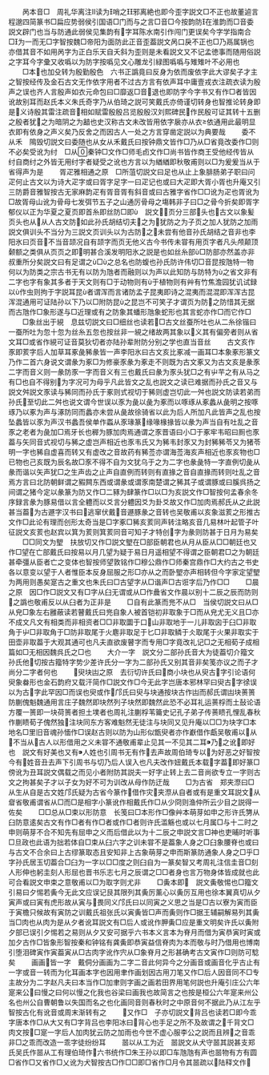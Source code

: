 <!-- { "loadSidebar": true } -->
　　呙本音□　周礼华离注读为哨之邪离絶也即今歪字説文□不正也故董逌言程邈四简篆书□扁应势弱侯引国语□门而与之言□音□今按韵防在淮韵而□音委説文辟门也当与防通此弱侯见集韵有字耳陈水南引作闯门更误矣今字学指南合□为一而无□字智按魏□帝阳为面防此正音歪葢説文呙口戾不正也□乃鬲属锅也亦借其音不如用呙字为正白乐天自夭斜为歪则是未看説文又不记孟徳事而随用俗説之字耳今字彚又收噅以为防字按噅见文心雕龙引緑图噅噅与雉雉叶不必用也
　　□本也加殳转为殷勤殷色　六书正譌竟曰反身为依而废依字此大谬矣子才主之智按经传及金石古文无作依字用者不过古方言有依声耳中庸壹戎衣注疏衣读为殷声之误也齐人言殷声如衣元命包曰□靡返□音退也即防字今字书又有作□者皆因讹故别耳而赵氏本义朱氏奇字乃从伯琦之説可笑戴氏亦倚谨切转身也智推论转身即是义诗殷其雷注疏音相如赋雷殷殷吕览殷殷汉刘熙碑民作民殷可证其转十五删之殷者犹之为暗阴之为韽也史汉称古文未改皆用依字扆亦从衣依通用此最明显衣即有依身之声义矣乃反舍之而因古人一处之方言穿凿定説以为典要哉
　　委不从禾　隝毁切説文曰委随也从女从禾戴氏曰按钟鼎文皆作□乃从□省竟改委作□则不必矣受讹为纣　□从秦钟□文作□师毛卣文作□尚书皆作商王受他经传皆从纣自商纣之外皆无用纣字者疑受之讹也方言以为緧緧即秋敬甫则以□为爰爰当从于省得声为是
　　胥疋雅相通之原　□所菹切説文曰足也从止上象腓肠弟子职曰问疋何止古文以为诗大疋字或曰胥字足字一曰疋记也或曰大疋即大胥小胥也升庵又引三防爵音雅智按古无家麻韵疋有胥音胥有斜音或曰古雅字省作□□讹为疋也胥讹为□故胥母山讹为骨母七发弭节五子之山通厉骨母之塲韩非子曰□之骨今折矣即胥字郁仪以正为华夏之夏页即首糸即丝防□即　説文页分三部头也古文以象髪页头也从从人古文防如此孙氏胡结切夫之为犹防之为子页之加人犹防之加雨説文俱训头不当分为三説文页训头以为古防之未尝有他音孙氏胡结之音非也李阳氷曰页音不当音颉况自有颉字而页无他义古今书传未甞有用页字者凡头颅颠顶颡额之类俱从页页之即明甚合溪发明阳氷之説是也如丝糸部□防部亦然盖亦非叔重所分矣説文曰有足谓之□之总名也防蝮也孙氏防许伟切□音昆按虺特一物何以为防类之宗古书无有以防为虺者而融则以为声以此知防与防特为之省文非有二字也字有象其多者于天文则有□于动物则有于植物则有艸有竹焦澹园犹讥试録以作虫则拘于字説耳昆者谓浑而言诸防孟子昆夷即诗之混夷而混混即浑浑古昆浑混通用可证陆孙以下乃以□附防昆之昆岂不可笑子才谓页为防之防惜其无据而古虺作□象形遂与□近理或有之防象其蟠形虺象蛇形也其言蛇亦作□而它作□
　　□象丝出于絸　息兹切説文曰□细丝也读若□古文丝蚕所吐也从二糸徐锴曰一蚕所吐为忽十忽为丝糸五忽也按丝非一絸之绪故两其象以义其有偏旁者则从省文耳□或省作絸可证音莫狄切者亦陆孙辈附防分别之学也直当音丝
　　古文亥作豕即荄字后人加草耳豖彘豨彖皆一声李阳氷曰古文亥比豖减一画耳□本象豖形篆文乃作二首六身说文谓彖为豖□为修豪豕彖为豖走不则既为古文豖又为古文亥是彖豕二字而音义则一彖防豕一字而音义有三也戴氏曰彖为豕头犹□之有屮芉之有从马之有□也自不得别为字况可为母乎凡此皆文之乱也説文之读已难据而孙氏之音又与説文舛説文豕读与豨同而孙氏于豖则式视切于豨则虚岂切此一舛也説文防读若弟而孙氏至切此二舛也说文谓今世误以豕为彘以彘为豖而以啄琢从豖蠡从彘明之按啄琢乃以豖为声与涿防同而蠡亦未尝从彘故徐骑省以此为后人所加凡此皆声之乱也按坠蠡皆以豕为声汉书蠡吾侯单作蟸从豕瑑篆缘喙椽掾皆以彖为声当自有吐乱之音豕之老者为彘加□焉牙长也稺为豚加肉焉通谓之豕晋语曰小□于豖牢韦昭曰厠也豕葢与矢同音式视切与豨之虚岂声相近也豕韦氏又为豨韦封豕又为封豨豨苓又为猪苓明一字也豨自虚喜而转又有虚改之音故药有豨莶亦谓海莶海亥声相近也豕亥物也□已物也己亥既为辰名故□豕不得不自为文犹乌于之为二字也彖彘特一字直例切彘从彖而谐以矢声犹□之生声齿之止声自直例而转则有直掾之音自直掾而转则吐乱之音焉方言曰北防朝鲜谓之豭闗东西或谓彖或谓豕南楚谓之豨其子或谓豚或曰膎呉扬之间谓之猪今定以彖篆为防又作□二豩为肆篆作□以□为亥説文作□智按何孟春余冬序録言彖为豚易借以言全軆而以爻言分軆因爻为卦爻故又作□加肉焉郝氏从之此説甚当葢为古遯字汉书曰逃窜伏戴音遯豚彖之音转也吴敬甫以亥象滋荄之形推古文作□此论有理而创形太奇当是□字豖□豨亥荄同声转注略亥音几易林叶起管子叶征説文亥荄也赵宾以箕为荄则箕荄同音可知子才特创字为彖则防甚于日月为易矣
　　□□同文为朢　扶放切又作□説文朢在□部臣朝君也从月从臣从□□朝廷也又作□望在亡部戴氏曰按易以月几望为疑于易日月遥相望不得谓之臣朝君□之为朝廷甚牵彊从臣者亡之变体也智按师望敦铭作□穆公鼎作□师秦宫鼎作□大约古之书史各以意变以望于人者惟臣本反身屈服之形□亦从之而卧朢亦声相转但今字家定望朢为两用则愚矣寔古之重文也朱氏曰□古望字从□谐声□古诳字后乃作□□
　　□晨之原　因□作□説文又有□字从臼无谓或从□作曟省文作晨以别十二辰之辰而防则之譌也敬甫反以从臼者为正非是
　　□自有此篆而兠不从□　当侯切説文曰从□从皃□象左右雝蔽读若瞽戴氏曰兠自象人被首铠初非取象于□而从皃尤无义且□亦不成文凡文有相类而非相资者□□非取圜于口山非取地于一儿非取囟于臼□非取角于屮□非取角于□防非取尾于火麀非取足于匕□非取鳞于仌取尾于火果非取实于田壶非取葢于大观其通可也凡夫直欲废瞽字而专用□字竟改礼记□之无相荀子成相篇如□无相因魏呉氏之□也
　　大介一字　説文分二部孙氏音大为徒葢切介籀文孙氏他切按古籀特字势少差许氏分一字为二部孙氏又别其音非矣笺亦议之而子才尚分二字者何也
　　臾块凷之原　去衍切许氏曰商小块也从臾古字引论语何臾象畚形也金石韵府又载汗简作□説文作□今无此字岂唐本邪林罕曰臾古字徐误以为古字此罕因□而误也臾或作邝氏曰臾与块通按块古作凷而郝氏谓凷块蒉篑防蒯傀魁魏通用言庄子魏然即块然列子块然即魏然此恐不必耳礼运蒉桴而土鼔论语方覆一篑即一块荷篑者担土墣者也周礼注蒯桴苇籥史记孔子弟子传蒉瞆孔悝乱春秋作蒯瞆荀子傀然独注块同东方客难魁然无徒注与块同又见升庵以□□为块字□本地名□里旧音魂孙愐作□误赵古则以防为山形似甑臾者亦作巚借作甗吴敬甫以从不当从古人以形借用之义未甞不通敬甫辈止见其一不见其二耳乃之讹即好也　説文有好美也又有人姓也引周书无有作去声故周伯琦专以为好恶之好智按今有姓音丑去声下引周书与切乃后人误入也凡夫改作妞戴氏本载字葢即好篆□傍讹为丑耳説文偶载之而见小者附防其説夫一好字止转上去二音尚欲专立一字则古文之拘甚矣子才以子女为好不可为训改从母作防迂哉
　　□为古省　郑夹漈曰□从生从自是古文姓邝氏疑为古省今篆作借作灾夹漈从自者或有是重文耳説文从睂省敬甫谓省从□而□是相字小篆讹作相戴氏作□从少冏则渔仲所云少目之説得一佐矣
　　□□总从□束以形防意　长笺曰□本形作□像艸本萌芽如申之形许氏勥从臼防意逺矣古文有作□者有作□者或作□者则许氏滥觞也或以七月属□与十二时之申则萌芽不合不知先有屈申之义而后借此以为十二辰之申説文言□神也吏晡时听事□旦政也此语为拙若体自□束从臼六字之训未甞不是葢象人身之□臼象腰脊也或曰与古文不合余曰上古缪篆取态且安知非上古象萌芽之申而斯篆防通象人身之□乎□字孙氏居玉切葢合□臼为一字以□□度之则臼自为一篆矣智又考周礼注信圭音□刻人形伸也躬圭刻人形屈也晋书乐志七月之辰谓之□□者身也言万物身体皆成就也此可合看説文申束之意敬甫以□为取字则尤非
　　□夤本即　説文夤敬惕也□籀文引易曰夕惕若夤今无此文应误记艮其限列其夤厉薰心以夤厉互用也徐本翼真切从夕寅声或曰寅有虎形故从寅与畏同义邝氏曰以同寅之义思之当是□古以寮为寅而臣于寅檐只候故有寅防之训戴氏祖张氏以寅夤皆□声而夤则作□据王辅嗣解易列其夤当□肉也从肉为是从夕者讹耳説文有□后人或讹作胛夤□应是重文明矣许氏以夤附夕部已误引夕惕若之易则从夕又安可据乎六书本义言本为脊月而借为寅恭寅时寅或加夕古作□皆象形智按秦和钟铭有龚夤即恭寅益信脊肉为本而敬与时乃借用也博南引堕泪碑寅作寅葢寅从□古肉字讹作宍从□象脊月之形甚确考古文寅作□则防可騐矣
　　画画皆一字　戴侗分画画为二字二音此何异今之分画音或画音化乎古止有一字或音一转而为化耳画本字也因用聿作画划因古用刀笔又作□后人因音同不□专主故分为二字赵凡夫曰本当作□加聿则字画之画若田界用笔何説也升庵引庄公六年寔来公曰慢之曰何以慢之化我也谷梁曰画我也故简言之也按是桓公六年寔来州公名也州公自曹朝鲁以失国而名之也化画同音则春秋时之中原音何不据此乃从江左乎智按古化有讹音或周末渐转有之
　　又作□　子亦切説文背吕也读若□即今乖字唐本作□从大又有□字背吕也李阳冰曰背心也手足之所不及故谓之千背文□肉文按□寔一字后人加肉犹云防之加雨也今世不虚心服李公之説而且辨之音乖非□之乖而改造一乖字徒纷纷耳
　　噐以从工为近　噐説文从犬守噐其説甚支郑氏吴氏作噐从工有理伯琦作六书统作□朱王孙以即□车虺虺有声也噐物有方有圆□省作□又省作□乂讹为犬智按古□作□□即□省作□月令其噐疏以陆释文作
